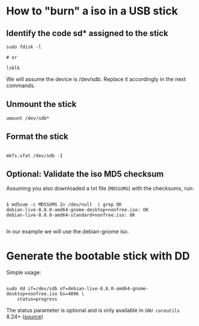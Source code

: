 # How to "burn" a iso in a USB stick

## Identify the code sd\* assigned to the stick
~~~
sudo fdisk -l

# or 

lsblk
~~~ 

We will assume the device is /dev/sdb. Replace it accordingly in the next commands.

## Unmount the stick
~~~
umount /dev/sdb*
~~~

## Format the stick
~~~

mkfs.vfat /dev/sdb -I

~~~

## Optional: Validate the iso MD5 checksum

Assuming you also downloaded a txt file (`MD5SUMS`) with the checksums, run:
~~~

$ md5sum -c MD5SUMS 2> /dev/null  | grep OK
debian-live-8.8.0-amd64-gnome-desktop+nonfree.iso: OK
debian-live-8.8.0-amd64-standard+nonfree.iso: OK  


~~~

In our example we will use the debian-gnome iso.

# Generate the bootable stick with DD

Simple usage:

~~~

sudo dd if=/dev/sdb of=debian-live-8.8.0-amd64-gnome-desktop+nonfree.iso bs=4096 \
    status=progress

~~~

The status parameter is optional and is only available in `GNU coreutils` 8.24+ ([source](https://askubuntu.com/a/215590))


